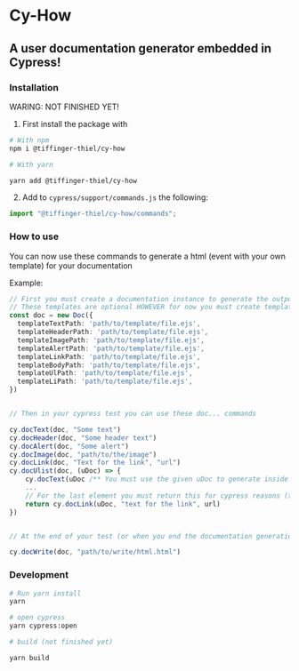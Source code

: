 # Cy-How

## A user documentation generator embedded in Cypress!

### Installation

WARING: NOT FINISHED YET!

1. First install the package with

```bash
# With npm
npm i @tiffinger-thiel/cy-how

# With yarn

yarn add @tiffinger-thiel/cy-how
```

2. Add to `cypress/support/commands.js` the following:

```javascript
import "@tiffinger-thiel/cy-how/commands";
```

### How to use

You can now use these commands to generate a html (event with your own template) for your documentation

Example:

```typescript
// First you must create a documentation instance to generate the output and to locale your templates
// These templates are optional HOWEVER for now you must create templates for each option
const doc = new Doc({
  templateTextPath: 'path/to/template/file.ejs',
  templateHeaderPath: 'path/to/template/file.ejs',
  templateImagePath: 'path/to/template/file.ejs',
  templateAlertPath: 'path/to/template/file.ejs',
  templateLinkPath: 'path/to/template/file.ejs',
  templateBodyPath: 'path/to/template/file.ejs',
  templateUlPath: 'path/to/template/file.ejs',
  templateLiPath: 'path/to/template/file.ejs',
})


// Then in your cypress test you can use these doc... commands

cy.docText(doc, "Some text")
cy.docHeader(doc, "Some header text")
cy.docAlert(doc, "Some alert")
cy.docImage(doc, "path/to/the/image")
cy.docLink(doc, "Text for the link", "url")
cy.docUlist(doc, (uDoc) => {
    cy.docText(uDoc /** You must use the given uDoc to generate inside the list */, "some text inside your list")
    ...
    // For the last element you must return this for cypress reasons (this will be fixted in the future)
    return cy.docLink(uDoc, "text for the link", url)
})


// At the end of your test (or when you end the documentation generation) you have to call the write command to write your html

cy.docWrite(doc, "path/to/write/html.html")
```

### Development

```bash
# Run yarn install
yarn

# open cypress
yarn cypress:open

# build (not finished yet)

yarn build
```
